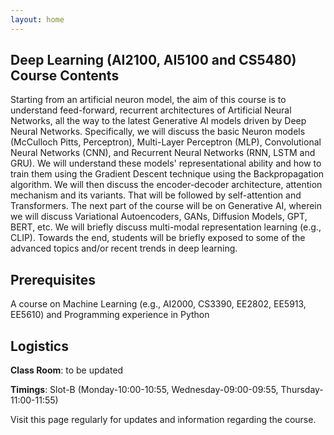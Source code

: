 ```yaml
---
layout: home
---
```

## Deep Learning (AI2100, AI5100 and CS5480) Course Contents

Starting from an artificial neuron model, the aim of this course is to understand feed-forward, recurrent architectures of Artificial Neural Networks, all the way to the latest Generative AI models driven by Deep Neural Networks. Specifically, we will discuss the basic Neuron models (McCulloch Pitts, Perceptron), Multi-Layer Perceptron (MLP), Convolutional Neural Networks (CNN), and Recurrent Neural Networks (RNN, LSTM and GRU). We will understand these models' representational ability and how to train them using the Gradient Descent technique using the Backpropagation algorithm. We will then discuss the encoder-decoder architecture, attention mechanism and its variants. That will be followed by self-attention and Transformers. The next part of the course will be on Generative AI, wherein we will discuss Variational Autoencoders, GANs, Diffusion Models, GPT, BERT, etc. We will briefly discuss multi-modal representation learning (e.g., CLIP). Towards the end, students will be briefly exposed to some of the advanced topics and/or recent trends in deep learning.

## Prerequisites
A course on Machine Learning (e.g., AI2000, CS3390, EE2802, EE5913, EE5610) and Programming experience in Python

## Logistics

**Class Room**: to be updated

**Timings**: Slot-B (Monday-10:00-10:55, Wednesday-09:00-09:55, Thursday-11:00-11:55)

Visit this page regularly for updates and information regarding the course.<br>
